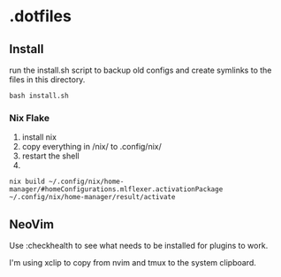 # .dotfiles

## Install
run the install.sh script to backup old configs and create symlinks to the files in this directory.


    bash install.sh

### Nix Flake
1. install nix
2. copy everything in /nix/ to .config/nix/
3. restart the shell
4. 

    nix build ~/.config/nix/home-manager/#homeConfigurations.mlflexer.activationPackage
    ~/.config/nix/home-manager/result/activate


## NeoVim
Use :checkhealth to see what needs to be installed for plugins to work.

I'm using xclip to copy from nvim and tmux to the system clipboard.

